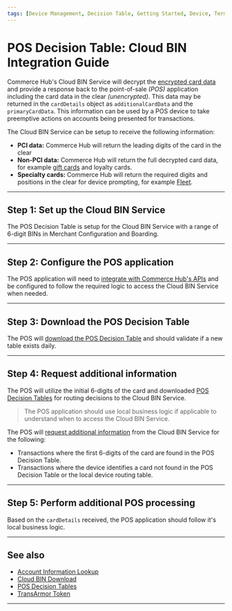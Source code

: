 ```yaml
---
tags: [Device Management, Decision Table, Getting Started, Device, Terminal, Point-of-Sale]
---
```


# POS Decision Table: Cloud BIN Integration Guide

Commerce Hub's Cloud BIN Service will decrypt the [encrypted card data](?path=docs/In-Person/Integrations/Encrypted-PIN-Pad.md) and provide a response back to the point-of-sale *(POS)* application including the card data in the clear *(unencrypted)*. This data may be returned in the `cardDetails` object as `additionalCardData` and the `primaryCardData`. This information can be used by a POS device to take preemptive actions on accounts being presented for transactions.

The Cloud BIN Service can be setup to receive the following information:

- **PCI data:** Commerce Hub will return the leading digits of the card in the clear
- **Non-PCI data:** Commerce Hub will return the full decrypted card data, for example [gift cards](?path=docs/Resources/Guides/Payment-Sources/Gift-Card.md) and loyalty cards.
- **Specialty cards:** Commerce Hub will return the required digits and positions in the clear for device prompting, for example [Fleet](?path=docs/Resources/Guides/Payment-Sources/Fleet/Fleet-Brand-Req.md).

---

## Step 1: Set up the Cloud BIN Service

The POS Decision Table is setup for the Cloud BIN Service with a range of 6-digit BINs in Merchant Configuration and Boarding.

---

## Step 2: Configure the POS application

The POS application will need to [integrate with Commerce Hub's APIs](?path=docs/Resources/API-Documents/Use-Our-APIs.md) and be configured to follow the required logic to access the Cloud BIN Service when needed.

---

## Step 3: Download the POS Decision Table

The POS will [download the POS Decision Table](?path=docs/Resources/API-Documents/Device-Management/DT-Cloud-BIN-Download.md) and should validate if a new table exists daily.

---

## Step 4: Request additional information

The POS will utilize the initial 6-digits of the card and downloaded [POS Decision Tables](?path=docs/Resources/API-Documents/Device-Management/Decision-Table.md) for routing decisions to the Cloud BIN Service.

<!-- info -->
> The POS application should use local business logic if applicable to understand when to access the Cloud BIN Service.

The POS will [request additional information](?path=docs/Resources/API-Documents/Payments_VAS/Cloud-BIN-Lookup.md) from the Cloud BIN Service for the following:

- Transactions where the first 6-digits of the card are found in the POS Decision Table.
- Transactions where the device identifies a card not found in the POS Decision Table or the local device routing table.

---

## Step 5: Perform additional POS processing

Based on the `cardDetails` received, the POS application should follow it's local business logic.

---

## See also

- [Account Information Lookup](?path=docs/Resources/API-Documents/Payments_VAS/Information-Lookup.md)
- [Cloud BIN Download](?path=docs/Resources/API-Documents/Device-Management/DT-Cloud-BIN-Download.md)
- [POS Decision Tables](?path=docs/Resources/API-Documents/Device-Management/Decision-Table.md)
- [TransArmor Token](?path=docs/Resources/Guides/Payment-Sources/Tokenization/TransAmor.md)

---
